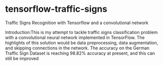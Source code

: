 # tensorflow-traffic-signs
Traffic Signs Recognition with Tensorflow and a convolutional network

Introduction:This is my attempt to tackle traffic signs classification problem with a convolutional neural network implemented in TensorFlow.
The highlights of this solution would be data preprocessing, data augmentation, and skipping connections in the network.
The accuracy on the German Traffic Sign Dataset is reaching 98.82% accuracy at present, and this can still be improved
	

